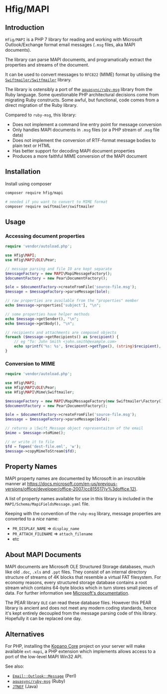 # Hfig/MAPI

## Introduction
``Hfig/MAPI`` is a PHP 7 library for reading and working with Microsoft Outlook/Exchange format email messages (``.msg`` files, aka MAPI documents).

The library can parse MAPI documents, and programatically extract the properties and streams of the document.

It can be used to convert messages to ``RFC822`` (MIME) format by utilising the [``Swiftmailer/Switfmailer``](https://github.com/swiftmailer/swiftmailer) library.

The library is ostensibly a port of the [``aquasync/ruby-msg``](https://github.com/aquasync/ruby-msg) library from the Ruby language. Some questionable PHP architectural decisions come from migrating Ruby constructs. Some awful, but functional, code comes from a direct migration of the Ruby library.

Compared to ``ruby-msg``, this library:

* Does not implement a command line entry point for message conversion
* Only handles MAPI documents in ``.msg`` files (or a PHP stream of ``.msg`` file data)
* Does not implement the conversion of RTF-format message bodies to plain text or HTML
* Has better support for decoding MAPI document properties
* Produces a more faithful MIME conversion of the MAPI document

## Installation

Install using composer

```sh
composer require hfig/mapi

# needed if you want to convert to MIME format
composer require swiftmailer/swiftmailer
```

## Usage

### Accessing document properties

```php
require 'vendor/autoload.php';

use Hfig\MAPI;
use Hfig\MAPI\OLE\Pear;

// message parsing and file IO are kept separate
$messageFactory = new MAPI\MapiMessageFactory();
$documentFactory = new Pear\DocumentFactory(); 

$ole = $documentFactory->createFromFile('source-file.msg');
$message = $messageFactory->parseMessage($ole);

// raw properties are available from the "properties" member
echo $message->properties['subject'], "\n";

// some properties have helper methods
echo $message->getSender(), "\n";
echo $message->getBody(), "\n";

// recipients and attachments are composed objects
foreach ($message->getRecipients() as $recipient) {
    // eg "To: John Smith <john.smith@example.com>
    echo sprintf('%s: %s', $recipient->getType(), (string)$recipient), "\n";
}
```

### Conversion to MIME
```php
require 'vendor/autoload.php';

use Hfig\MAPI;
use Hfig\MAPI\OLE\Pear;
use Hfig\MAPI\Mime\Swiftmailer;

$messageFactory = new MAPI\MapiMessageFactory(new Swiftmailer\Factory());
$documentFactory = new Pear\DocumentFactory(); 

$ole = $documentFactory->createFromFile('source-file.msg');
$message = $messageFactory->parseMessage($ole);

// returns a \Swift_Message object representaiton of the email
$mime = $message->toMime();

// or write it to file
$fd = fopen('dest-file.eml', 'w');
$message->copyMimeToStream($fd);
```

## Property Names

MAPI property names are documented by Microsoft in an inscrutible manner at https://docs.microsoft.com/en-us/previous-versions/office/developer/office-2007/cc815517(v%3doffice.12). 

A list of property names available for use in this library is included in the ``MAPI/Schema/MapiFieldsMessage.yaml`` file.

Keeping with the convention of the ``ruby-msg`` library, message properties are converted to a _nice_ name:

* ``PR_DISPLAY_NAME`` => ``display_name``
* ``PR_ATTACH_FILENAME`` => ``attach_filename``
* etc

## About MAPI Documents

MAPI documents are Microsoft OLE Structured Storage databases, much like old ``.doc``, ``.xls`` and ``.ppt`` files. They consist of an internal directory structure of streams of 4K blocks that resemble a virtual FAT filesystem. For economy reasons, every structured storage database contains a root stream which contains 64-byte blocks which in turn stores small pieces of data. For further information see [Microsoft's documentation](https://docs.microsoft.com/en-us/windows/desktop/Stg/structured-storage-start-page).

The PEAR library ``OLE`` can read these database files. However this PEAR library is ancient and does not meet any modern coding standards, hence it's kept entirely decoupled from the message parsing code of this library. Hopefully it can be replaced one day.

## Alternatives

For PHP, installing the [Kopano Core](https://github.com/Kopano-dev/kopano-core) project on your server will make available ``ext-mapi``, a PHP extension which implements allows access to a port of the low-level MAPI Win32 API.

See also:
* [``Email::Outlook::Message``](https://github.com/mvz/email-outlook-message-perl) (Perl)
* [``aquasync/ruby-msg``](https://github.com/aquasync/ruby-msg) (Ruby)
* [``JTNEF``](https://www.freeutils.net/source/jtnef/) (Java)
